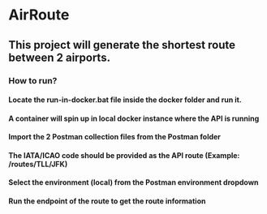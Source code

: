 # AirRoute

## This project will generate the shortest route between 2 airports.

### How to run?
#### Locate the run-in-docker.bat file inside the docker folder and run it.
#### A container will spin up in local docker instance where the API is running
#### Import the 2 Postman collection files from the Postman folder
#### The IATA/ICAO code should be provided as the API route (Example: /routes/TLL/JFK)
#### Select the environment (local) from the Postman environment dropdown
#### Run the endpoint of the route to get the route information
